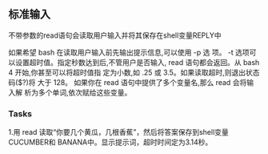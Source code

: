 ##  标准输入

不带参数的read语句会读取用户输入并将其保存在shell变量REPLY中

如果希望 bash 在读取用户输入前先输出提示信息,可以使用 -p 选
项。
-t 选项可以设置超时值。指定秒数达到后,不管用户是否输入,
read 语句都会返回。从 bash 4 开始,你甚至可以将超时值指
定为小数,如 .25 或 3.5。如果读取超时,则退出状态码($?)将
大于 128。
如果你在 read 语句中提供了多个变量名,那么 read 会将输入解
析为多个单词,依次赋给这些变量。











### Tasks

1.用 read 读取“你要几个黄瓜，几根香蕉”，然后将答案保存到shell变量 CUCUMBER和 BANANA中。显示提示词，超时时间定为3.14秒。
